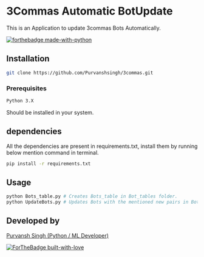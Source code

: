 # 3Commas Automatic BotUpdate

This is an Application to update 3commas Bots Automatically.

[![forthebadge made-with-python](http://ForTheBadge.com/images/badges/made-with-python.svg)](https://www.python.org/) 

## Installation

```bash
git clone https://github.com/Purvanshsingh/3commas.git
```
### Prerequisites

```bash
Python 3.X
```
Should be installed in your system.

## dependencies

All the dependencies are present in requirements.txt,
install them by running below mention command in terminal.

```bash
pip install -r requirements.txt
```

## Usage

```python
python Bots_table.py # Creates Bots_table in Bot_tables folder.
python UpdateBots.py # Updates Bots with the mentioned new pairs in Bots_table.
```

## Developed by
[Purvansh Singh (Python / ML Developer)](https://www.linkedin.com/in/purvansh-singh-2ba971147/)

[![ForTheBadge built-with-love](http://ForTheBadge.com/images/badges/built-with-love.svg)]()
